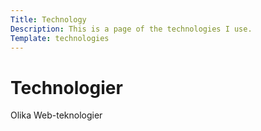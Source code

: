 ```yaml
---
Title: Technology
Description: This is a page of the technologies I use.
Template: technologies
---
```


Technologier
==================
Olika Web-teknologier